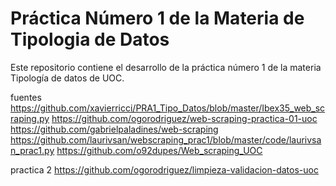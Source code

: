 # Práctica Número 1 de la Materia de Tipologia de Datos
Este repositorio contiene el desarrollo de la práctica número 1 de la materia Tipología de datos de UOC.

fuentes
https://github.com/xavierricci/PRA1_Tipo_Datos/blob/master/Ibex35_web_scraping.py
https://github.com/ogorodriguez/web-scraping-practica-01-uoc
https://github.com/gabrielpaladines/web-scraping
https://github.com/laurivsan/webscraping_prac1/blob/master/code/laurivsan_prac1.py
https://github.com/o92dupes/Web_scraping_UOC


practica 2
https://github.com/ogorodriguez/limpieza-validacion-datos-uoc
